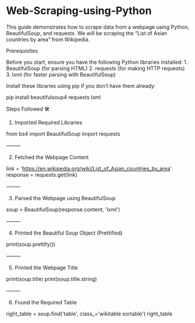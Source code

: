 # Web-Scraping-using-Python

This guide demonstrates how to scrape data from a webpage using Python, BeautifulSoup, and requests. We will be scraping the “List of Asian countries by area” from Wikipedia.

Prerequisites

Before you start, ensure you have the following Python libraries installed:
	1.	BeautifulSoup (for parsing HTML)
	2.	requests (for making HTTP requests)
	3.	lxml (for faster parsing with BeautifulSoup)

Install these libraries using pip if you don’t have them already:

pip install beautifulsoup4 requests lxml

Steps Followed 🛠️

1. Imported Required Libraries

from bs4 import BeautifulSoup
import requests



⸻

2. Fetched the Webpage Content

link = 'https://en.wikipedia.org/wiki/List_of_Asian_countries_by_area'
response = requests.get(link)



⸻

3. Parsed the Webpage using BeautifulSoup

soup = BeautifulSoup(response.content, 'lxml')



⸻

4. Printed the Beautiful Soup Object (Prettified)

print(soup.prettify())



⸻

5. Printed the Webpage Title

print(soup.title)
print(soup.title.string)



⸻

6. Found the Required Table

right_table = soup.find('table', class_='wikitable sortable')
right_table



